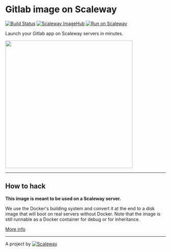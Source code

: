 # Gitlab image on Scaleway

[![Build Status](https://travis-ci.org/scaleway-community/scaleway-gitlab.svg?branch=master)](https://travis-ci.org/scaleway-community/scaleway-gitlab)
[![Scaleway ImageHub](https://img.shields.io/badge/ImageHub-view-ff69b4.svg)](https://hub.scaleway.com/gitlab.html)
[![Run on Scaleway](https://img.shields.io/badge/Scaleway-run-69b4ff.svg)](https://cloud.scaleway.com/#/servers/new?image=233074b9-e2ba-4e78-818e-dd4930ce6bee)

Launch your Gitlab app on Scaleway servers in minutes.


<img src="https://about.gitlab.com/images/press/logo/wm_no_bg.svg" width="400px" />

---

## How to hack

**This image is meant to be used on a Scaleway server.**

We use the Docker's building system and convert it at the end to a disk image that will boot on real servers without Docker. Note that the image is still runnable as a Docker container for debug or for inheritance.

[More info](https://github.com/scaleway/image-builder)

---

A project by [![Scaleway](https://avatars1.githubusercontent.com/u/5185491?v=3&s=42)](https://www.scaleway.com/)
